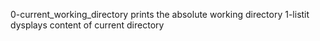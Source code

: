 0-current_working_directory prints the absolute working directory
1-listit dysplays content of current directory
